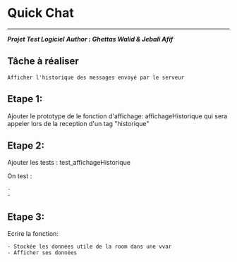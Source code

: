 # Quick Chat
***
_**Projet Test Logiciel**_
_**Author : Ghettas Walid & Jebali Afif**_

Tâche à réaliser
--
    Afficher l'historique des messages envoyé par le serveur

Etape 1:
--
Ajouter le prototype de le fonction d'affichage:
    affichageHistorique qui sera appeler lors de la reception d'un tag "historique"

Etape 2:
--
Ajouter les tests : test_affichageHistorique

On test : 

    - 
    -

Etape 3:
--
Ecrire la fonction:

    - Stockée les données utile de la room dans une vvar
    - Afficher ses données
